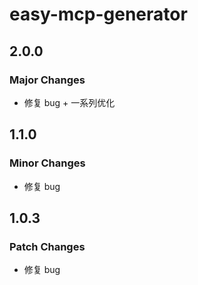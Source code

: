 # easy-mcp-generator

## 2.0.0

### Major Changes

- 修复 bug + 一系列优化

## 1.1.0

### Minor Changes

- 修复 bug

## 1.0.3

### Patch Changes

- 修复 bug
